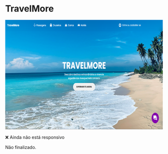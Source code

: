 # TravelMore
<img src="TravelMore.png" width="600px" height="350px"></img>
<p>❌ Ainda não está responsivo</p>
<p>   Não finalizado.</p>

